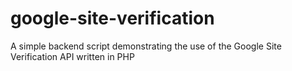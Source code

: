google-site-verification
========================

A simple backend script demonstrating the use of the Google Site Verification API written in PHP
